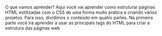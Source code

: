 O que vamos aprender?
Aqui você vai aprender como estruturar páginas HTML estilizadas com o CSS de uma forma muito prática e criando vários projetos.
Para isso, dividimos o conteúdo em quatro partes.
Na primeira parte você irá aprender a usar as principais tags do HTML para criar a estrutura das páginas web
